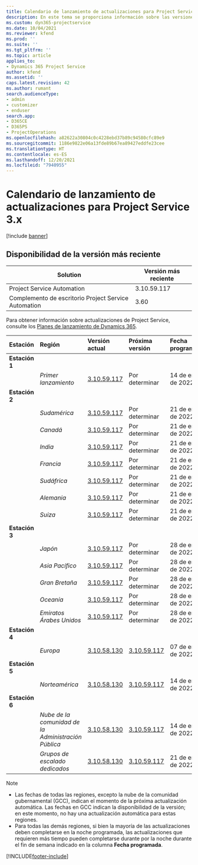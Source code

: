 ```yaml
---
title: Calendario de lanzamiento de actualizaciones para Project Service 3.x
description: En este tema se proporciona información sobre las versiones disponibles y próximas de Dynamics 365 Project Service Automation.
ms.custom: dyn365-projectservice
ms.date: 10/04/2021
ms.reviewer: kfend
ms.prod: ''
ms.suite: ''
ms.tgt_pltfrm: ''
ms.topic: article
applies_to:
- Dynamics 365 Project Service
author: kfend
ms.assetid: ''
caps.latest.revision: 42
ms.author: rumant
search.audienceType:
- admin
- customizer
- enduser
search.app:
- D365CE
- D365PS
- ProjectOperations
ms.openlocfilehash: a82622a30804c0c4228ebd37b89c94580cfc89e9
ms.sourcegitcommit: 1186e9822e06a13fde89b67ea89427eddfe23cee
ms.translationtype: HT
ms.contentlocale: es-ES
ms.lasthandoff: 12/20/2021
ms.locfileid: "7940955"
---
```

# <a name="update-release-schedule-for-project-service-3x"></a>Calendario de lanzamiento de actualizaciones para Project Service 3.x

[!include [banner](../includes/psa-now-project-operations.md)]

## <a name="latest-version-availability"></a>Disponibilidad de la versión más reciente

| Solution  | Versión más reciente |
|-------|----|
| Project Service Automation    | 3.10.59.117 |
| Complemento de escritorio Project Service Automation                | 3.60          |

Para obtener información sobre actualizaciones de Project Service, consulte los [Planes de lanzamiento de Dynamics 365](/dynamics365/release-plans/). 

| Estación  | Región | Versión actual | Próxima versión |  Fecha programada
| :---   | :---   | :---   | :---   |:---   |         
|<strong>Estación 1</strong> | |  |  | |
| | <i>Primer lanzamiento</i> | [3.10.59.117](whats-new-ur-38.md) | Por determinar | 14 de enero de 2022
|<strong>Estación 2</strong> | |  |  | |
| | <i>Sudamérica</i> | [3.10.59.117](whats-new-ur-38.md) | Por determinar | 21 de enero de 2022
| | <i>Canadá</i> | [3.10.59.117](whats-new-ur-38.md) | Por determinar | 21 de enero de 2022
| | <i>India</i> | [3.10.59.117](whats-new-ur-38.md) | Por determinar | 21 de enero de 2022
| | <i>Francia</i> | [3.10.59.117](whats-new-ur-38.md) | Por determinar | 21 de enero de 2022
| | <i>Sudáfrica</i> | [3.10.59.117](whats-new-ur-38.md) | Por determinar | 21 de enero de 2022
| | <i>Alemania</i> | [3.10.59.117](whats-new-ur-38.md) | Por determinar | 21 de enero de 2022
| | <i>Suiza</i> | [3.10.59.117](whats-new-ur-38.md) | Por determinar | 21 de enero de 2022
|<strong>Estación 3</strong> | |  |  | |
| | <i>Japón</i> | [3.10.59.117](whats-new-ur-38.md) | Por determinar | 28 de enero de 2022
| | <i>Asia Pacífico</i> | [3.10.59.117](whats-new-ur-38.md) | Por determinar | 28 de enero de 2022
| | <i>Gran Bretaña</i> | [3.10.59.117](whats-new-ur-38.md) | Por determinar | 28 de enero de 2022
| | <i>Oceanía</i> | [3.10.59.117](whats-new-ur-38.md) | Por determinar | 28 de enero de 2022
| | <i>Emiratos Árabes Unidos</i> | [3.10.59.117](whats-new-ur-38.md) | Por determinar | 28 de enero de 2022
|<strong>Estación 4</strong> | |  |  | |
| | <i>Europa</i> | [3.10.58.130](whats-new-ur-37-5.md) | [3.10.59.117](whats-new-ur-38.md) | 07 de enero de 2022
|<strong>Estación 5</strong> | |  |  | |
| | <i>Norteamérica</i> | [3.10.58.130](whats-new-ur-37-5.md) | [3.10.59.117](whats-new-ur-38.md) | 14 de enero de 2022
|<strong>Estación 6</strong> | |  |  | |
| | <i>Nube de la comunidad de la Administración Pública</i> | [3.10.58.130](whats-new-ur-37-5.md) | [3.10.59.117](whats-new-ur-38.md) | 14 de enero de 2022
| | <i>Grupos de escalado dedicados</i> | [3.10.58.130](whats-new-ur-37-5.md) | [3.10.59.117](whats-new-ur-38.md) | 21 de enero de 2022



>[!Note]
> - Las fechas de todas las regiones, excepto la nube de la comunidad gubernamental (GCC), indican el momento de la próxima actualización automática. Las fechas en GCC indican la disponibilidad de la versión; en este momento, no hay una actualización automática para estas regiones.
> - Para todas las demás regiones, si bien la mayoría de las actualizaciones deben completarse en la noche programada, las actualizaciones que requieren más tiempo pueden completarse durante por la noche durante el fin de semana indicado en la columna **Fecha programada**.


[!INCLUDE[footer-include](../includes/footer-banner.md)]
